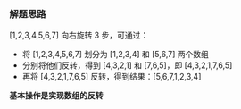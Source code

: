### 解题思路

[1,2,3,4,5,6,7] 向右旋转 3 步，可通过：
- 将 [1,2,3,4,5,6,7] 划分为 [1,2,3,4] 和 [5,6,7] 两个数组
- 分别将他们反转，得到 [4,3,2,1] 和 [7,6,5]，即 [4,3,2,1,7,6,5]
- 再将 [4,3,2,1,7,6,5] 反转，得到结果：[5,6,7,1,2,3,4]

**基本操作是实现数组的反转**